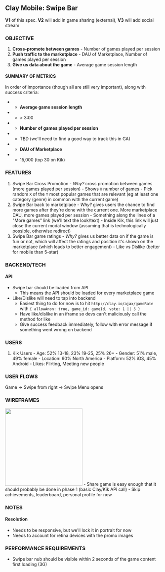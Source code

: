 
## Clay Mobile: Swipe Bar

**V1** of this spec. **V2** will add in game sharing (external), **V3** will add social stream

### OBJECTIVE

  1. **Cross-promote between games**
    - Number of games played per session
  2. **Push traffic to the marketplace**
    - DAU of Marketplace, Number of games played per session
  3. **Give us data about the game**
    - Average game session length

#### SUMMARY OF METRICS

In order of importance (though all are still very important), along with success criteria:
-  - **Average game session length**
-    - \> 3:00
-  - **Number of games played per session**
-    - TBD (we'll need to find a good way to track this in GA)
-  - **DAU of Marketplace**
-    - 15,000 (top 30 on Kik)

### FEATURES

  1. Swipe Bar Cross Promotion
    - *Why?* cross promotion between games (more games played per session)
    - Shows `X` number of games
    - Pick random `X` of the `Y` most popular games that are relevant (eg at least one category (genre) in common with the current game)
  2. Swipe Bar back to marketplace
    - *Why?* gives users the chance to find more games after they're done with the current one. More marketplace DAU, more games played per session
    - Something along the lines of a "More games" link (we'll text the look/text)
    - Inside Kik, this link will just close the current modal window (assuming that is technologically possible, otherwise redirect)
  3. Swipe Bar game ratings
    - *Why?* gives us better data on if the game is fun or not, which will affect the ratings and position it's shown on the marketplace (which leads to better engagement)
    - Like vs Dislike (better for mobile than 5-star)

### BACKEND/TECH
#### API
  - Swipe bar should be loaded from API
    - This means the API should be loaded for every marketplace game
  - Like/Dislike will need to tap into backend
    - Easiest thing to do for now is to hit `http://clay.io/ajax/gameRate` with `{ allowAnon: true, game_id: gameId, vote: 1 || 5 }`
    - Have like/dislike in an iframe so devs can't maliciously call the method for like
    - Give success feedback immediately, follow with error message if something went wrong on backend

### USERS
  1. Kik Users
    - Age: 52% 13-18, 23% 19-25, 25% 26+
    - Gender: 51% male, 49% female
    - Location: 60% North America
    - Platform: 52% iOS, 45% Android
    - Likes: Flirting, Meeting new people

### USER FLOWS
Game -> Swipe from right -> Swipe Menu opens

### WIREFRAMES
<img src="/../master/specs/resources/swipe-bar.png?raw=true" style="width: 250px">
  - Share game is easy enough that it should probably be done in phase 1 (basic Clay/Kik API call)
  - Skip achievements, leaderboard, personal profile for now

### NOTES
#### Resolution
  - Needs to be responsive, but we'll lock it in portrait for now
  - Needs to account for retina devices with the promo images

### PERFORMANCE REQUIREMENTS
  - Swipe bar nub should be visible within 2 seconds of the game content first loading (3G)
